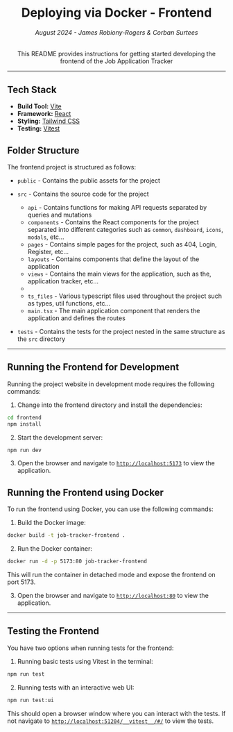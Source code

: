 <p align="center"> 
  <h1 align="center"> Deploying via Docker - Frontend </h1> 
  <h6 align="center">August 2024 - James Robiony-Rogers & Corban Surtees</h6> 
  
  <p align="center"> 
    This README provides instructions for getting started developing the frontend of the Job Application Tracker
  </p> 
</p>

---

## Tech Stack

- **Build Tool:** [Vite](https://vitejs.dev)
- **Framework:** [React](https://reactjs.org)
- **Styling:** [Tailwind CSS](https://tailwindcss.com)
- **Testing:** [Vitest](https://vitejs.dev/guide/features.html#testing)

## Folder Structure

The frontend project is structured as follows:

- `public` - Contains the public assets for the project
- `src` - Contains the source code for the project
  - `api` - Contains functions for making API requests separated by queries and mutations
  - `components` - Contains the React components for the project separated into different categories such as `common`, `dashboard`, `icons`, `modals`, etc...
  - `pages` - Contains simple pages for the project, such as 404, Login, Register, etc...
  - `layouts` - Contains components that define the layout of the application
  - `views` - Contains the main views for the application, such as the, application tracker, etc...
  -
  - `ts_files` - Various typescript files used throughout the project such as types, util functions, etc...
  - `main.tsx` - The main application component that renders the application and defines the routes

- `tests` - Contains the tests for the project nested in the same structure as the `src` directory
---


## Running the Frontend for Development

Running the project website in development mode requires the following commands:

1. Change into the frontend directory and install the dependencies:
```zsh
cd frontend
npm install
```

2. Start the development server:
```zsh
npm run dev
```

3. Open the browser and navigate to [`http://localhost:5173`](http://localhost:5173) to view the application.

## Running the Frontend using Docker

To run the frontend using Docker, you can use the following commands:

1. Build the Docker image:
```zsh
docker build -t job-tracker-frontend .
```

2. Run the Docker container:
```zsh
docker run -d -p 5173:80 job-tracker-frontend
```
This will run the container in detached mode and expose the frontend on port 5173.

3. Open the browser and navigate to [`http://localhost:80`](http://localhost:80) to view the application.

--- 

## Testing the Frontend

You have two options when running tests for the frontend: 

1. Running basic tests using Vitest in the terminal:

```zsh
npm run test
```

2. Running tests with an interactive web UI:

```zsh
npm run test:ui
```
This should open a browser window where you can interact with the tests. If not navigate to [`http://localhost:51204/__vitest__/#/`](http://localhost:51204/__vitest__/#/) to view the tests.
